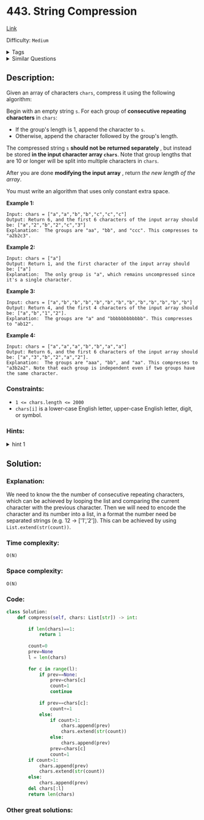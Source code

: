 # 443. String Compression
[Link](https://leetcode.com/problems/string-compression/)

Difficulty: `Medium`

<details>
<summary> Tags</summary>

`Two Pointers`, `String`
</details>

<details>
<summary> Similar Questions</summary>

[Count and Say](https://leetcode.com/problems/count-and-say/)	`Medium`

[Encode and Decode Strings](https://leetcode.com/problems/encode-and-decode-strings/)	`Medium`

[Design Compressed String Iterator](https://leetcode.com/problems/design-compressed-string-iterator/)	`Easy`

[Decompress Run-Length Encoded List](https://leetcode.com/problems/decompress-run-length-encoded-list/)	`Easy`


</details>

## Description:  
Given an array of characters `chars`, compress it using the following
algorithm:

Begin with an empty string `s`. For each group of **consecutive repeating
characters** in `chars`:

  * If the group's length is 1, append the character to `s`.
  * Otherwise, append the character followed by the group's length.

The compressed string `s` **should not be returned separately** , but instead
be stored  **in the input character array  `chars`**. Note that group lengths
that are 10 or longer will be split into multiple characters in `chars`.

After you are done **modifying the input array** , return _the new length of
the array_.

You must write an algorithm that uses only constant extra space.



**Example 1:**

    
    
    Input: chars = ["a","a","b","b","c","c","c"]
    Output: Return 6, and the first 6 characters of the input array should be: ["a","2","b","2","c","3"]
    Explanation:  The groups are "aa", "bb", and "ccc". This compresses to "a2b2c3".
    

**Example 2:**

    
    
    Input: chars = ["a"]
    Output: Return 1, and the first character of the input array should be: ["a"]
    Explanation:  The only group is "a", which remains uncompressed since it's a single character.
    

**Example 3:**

    
    
    Input: chars = ["a","b","b","b","b","b","b","b","b","b","b","b","b"]
    Output: Return 4, and the first 4 characters of the input array should be: ["a","b","1","2"].
    Explanation:  The groups are "a" and "bbbbbbbbbbbb". This compresses to "ab12".

**Example 4:**

    
    
    Input: chars = ["a","a","a","b","b","a","a"]
    Output: Return 6, and the first 6 characters of the input array should be: ["a","3","b","2","a","2"].
    Explanation:  The groups are "aaa", "bb", and "aa". This compresses to "a3b2a2". Note that each group is independent even if two groups have the same character.
    



### Constraints:

  * `1 <= chars.length <= 2000`
  * `chars[i]` is a lower-case English letter, upper-case English letter, digit, or symbol.

### Hints:
<details>
<summary> hint 1</summary>

How do you know if you are at the end of a consecutive group of characters?


</details>


## Solution:  


### Explanation:  
We need to know the the number of consecutive repeating characters, which can be achieved by looping the list and comparing the current character with the previous character.
Then we will need to encode the character and its number into a list, in a format the number need  be separated strings (e.g. 12 -> ['1','2']).
This can be achieved by using `List.extend(str(count))`. 


### Time complexity:  
`O(N)`  


### Space complexity:  
`O(N)`  


### Code:  
```python
class Solution:
    def compress(self, chars: List[str]) -> int:
        
        if len(chars)==1:
            return 1
        
        count=0
        prev=None
        l = len(chars)
        
        for c in range(l):
            if prev==None:
                prev=chars[c]
                count=1
                continue
            
            if prev==chars[c]:
                count+=1
            else:
                if count>1:
                    chars.append(prev)
                    chars.extend(str(count))                    
                else:
                    chars.append(prev)
                prev=chars[c]
                count=1
        if count>1:
            chars.append(prev)
            chars.extend(str(count)) 
        else:
            chars.append(prev)
        del chars[:l]
        return len(chars)
```


### Other great solutions:


